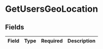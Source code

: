 # GetUsersGeoLocation


## Fields

| Field       | Type        | Required    | Description |
| ----------- | ----------- | ----------- | ----------- |